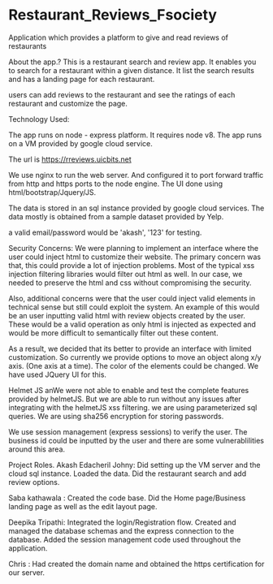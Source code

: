 # Restaurant_Reviews_Fsociety
Application which provides a platform to give and read reviews of restaurants

About the app.?
This is a restaurant search and review app. It enables you to search for a restaurant within a given distance.
It list the search results and has a landing page for each restaurant.

users can add reviews to the restaurant and see the ratings of each restaurant and customize the page.

Technology Used:

The app runs on node - express platform. It requires node v8.
The app runs on a VM provided by google cloud service.

The url is https://rreviews.uicbits.net

We use nginx to run the web server. And configured it to port forward traffic from
http and https ports to the node engine. The UI done using html/bootstrap/Jquery/JS.

The data is stored in an sql instance provided by google cloud services.
The data mostly is obtained from a sample dataset provided by Yelp.


a valid email/password would be 'akash', '123' for testing.

Security Concerns:
We were planning to implement an interface where the user could inject html to customize their website.
The primary concern was that, this could provide a lot of injection problems. Most of the typical xss injection filtering
libraries would filter out html as well. In our case, we needed to preserve the html and css without compromising the security.

Also, additional concerns were that the user could inject valid elements in technical sense but still could 
exploit the system. An example of this would be an user inputting valid html with review objects created 
by the user. These would be a valid operation as only html is injected as expected and would be more difficult to semantically
filter out these content.

As a result, we decided that its better to provide an interface with limited customization. So currently we provide options to
move an object along x/y axis. (One axis at a time). The color of the elements could be changed. We have used JQuery UI for this.

Helmet JS anWe were not able to enable and test the complete features provided by helmetJS. But we are able to run without any issues after integrating with the helmetJS xss filtering.
we are using parameterized sql queries. We are using sha256 encryption for storing passwords.

We use session management (express sessions) to verify the user. The business id could be inputted by the user and there are some vulnerablilities around this area.
  
Project Roles.
Akash Edacheril Johny: Did setting up the VM server and the cloud sql instance. Loaded the data. Did the restaurant search and add review options.

Saba kathawala : Created the code base. Did the Home page/Business landing page as well as the edit layout page.

Deepika Tripathi: Integrated the login/Registration flow.  Created and managed the database schemas and the express connection to the database. Added the session management code used throughout the application.

Chris : Had created the domain name and obtained the https certification for our server.

